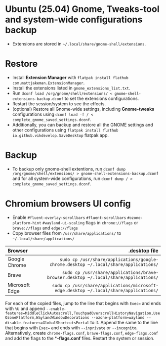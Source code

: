 # Ubuntu (25.04) Gnome, Tweaks-tool and system-wide configurations backup

* Extensions are stored in ```~/.local/share/gnome-shell/extensions```.

# Restore
- Install **Extension Manager** with `flatpak install flathub com.mattjakeman.ExtensionManager`.
- Install the extensions listed in `gnome_extensions_list.txt`.
- Run `dconf load /org/gnome/shell/extensions/ < gnome-shell-extensions-backup.dconf` to set the extensions configurations. 
- Restart the session/system to see the effects.
- (optional) Restore all Gnome-wide settings, including **Gnome-tweaks** configurations using `dconf load -f / < complete_gnome_saved_settings.dconf`.
- Additionally, you can backup and restore all the GNOME settings and other configurations using `flatpak install flathub io.github.vikdevelop.SaveDesktop` flatpak app.

# Backup
- To backup only gnome-shell extentions, run `dconf dump /org/gnome/shell/extensions/ > gnome-shell-extensions-backup.dconf` and for all system-wide configurations, run `dconf dump / > complete_gnome_saved_settings.dconf`.

# Chromium browsers UI config

- Enable `#fluent-overlay-scrollbars` `#fluent-scrollbars` `#ozone-platform-hint` `#wayland-ui-scaling` flags in `chrome://flags` or `brave://flags` and `edge://flags`
- Copy browser files from `/usr/share/applications/` to `~/.local/share/applications/`

| Browser | .desktop file |
|:---|---:|
| Google Chrome | `sudo cp /usr/share/applications/google-chrome.desktop ~/.local/share/applications/` |
| Brave | `sudo cp /usr/share/applications/brave-browser.desktop ~/.local/share/applications/` |
| Microsoft Edge | `sudo cp /usr/share/applications/microsoft-edge.desktop ~/.local/share/applications/` |

For each of the copied files, jump to the line that begins with `Exec=` and ends with `%U` and append `--enable-features=MiddleClickAutoscroll,TouchpadOverscrollHistoryNavigation,UseOzonePlatform,WaylandWindowDecorations --ozone-platform=wayland --disable-features=GlobalShortcutsPortal` to it. Append the same to the line that begins with `Exec=` and ends with `--inprivate` or `--incognito`. Alternatively, create `chrome-flags.conf`, `brave-flags.conf`, `edge-flags.conf` and add the flags to the ***-flags.conf** files. Restart the system or session.

